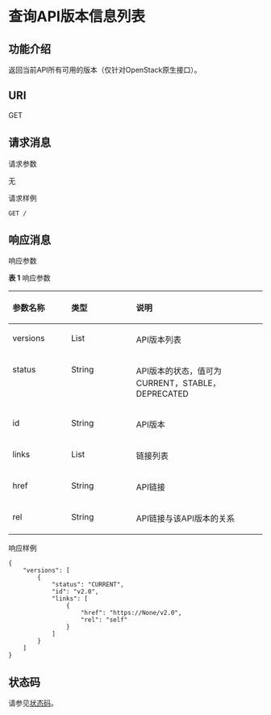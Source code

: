 # 查询API版本信息列表<a name="ZH-CN_TOPIC_0100582600"></a>

## 功能介绍<a name="section47928120"></a>

返回当前API所有可用的版本（仅针对OpenStack原生接口）。

## URI<a name="section28699899"></a>

GET

## 请求消息<a name="section42990474"></a>

请求参数

无

请求样例

```
GET /
```

## 响应消息<a name="section51369953"></a>

响应参数

**表 1**  响应参数

<a name="table51277242"></a>
<table><thead align="left"><tr id="row64740644"><th class="cellrowborder" valign="top" width="23.122312231223123%" id="mcps1.2.4.1.1"><p id="p9500791"><a name="p9500791"></a><a name="p9500791"></a>参数名称</p>
</th>
<th class="cellrowborder" valign="top" width="25.552555255525554%" id="mcps1.2.4.1.2"><p id="p31366578"><a name="p31366578"></a><a name="p31366578"></a>类型</p>
</th>
<th class="cellrowborder" valign="top" width="51.325132513251326%" id="mcps1.2.4.1.3"><p id="p40344834"><a name="p40344834"></a><a name="p40344834"></a>说明</p>
</th>
</tr>
</thead>
<tbody><tr id="row46706151"><td class="cellrowborder" valign="top" width="23.122312231223123%" headers="mcps1.2.4.1.1 "><p id="p25101909"><a name="p25101909"></a><a name="p25101909"></a>versions</p>
</td>
<td class="cellrowborder" valign="top" width="25.552555255525554%" headers="mcps1.2.4.1.2 "><p id="p19988723"><a name="p19988723"></a><a name="p19988723"></a>List</p>
</td>
<td class="cellrowborder" valign="top" width="51.325132513251326%" headers="mcps1.2.4.1.3 "><p id="p15291872"><a name="p15291872"></a><a name="p15291872"></a>API版本列表</p>
</td>
</tr>
<tr id="row152771610135510"><td class="cellrowborder" valign="top" width="23.122312231223123%" headers="mcps1.2.4.1.1 "><p id="p3277310205517"><a name="p3277310205517"></a><a name="p3277310205517"></a>status</p>
</td>
<td class="cellrowborder" valign="top" width="25.552555255525554%" headers="mcps1.2.4.1.2 "><p id="p9277101075514"><a name="p9277101075514"></a><a name="p9277101075514"></a>String</p>
</td>
<td class="cellrowborder" valign="top" width="51.325132513251326%" headers="mcps1.2.4.1.3 "><p id="p20277121025515"><a name="p20277121025515"></a><a name="p20277121025515"></a>API版本的状态，值可为CURRENT，STABLE，DEPRECATED</p>
</td>
</tr>
<tr id="row95031021115715"><td class="cellrowborder" valign="top" width="23.122312231223123%" headers="mcps1.2.4.1.1 "><p id="p15503122135718"><a name="p15503122135718"></a><a name="p15503122135718"></a>id</p>
</td>
<td class="cellrowborder" valign="top" width="25.552555255525554%" headers="mcps1.2.4.1.2 "><p id="p850322175720"><a name="p850322175720"></a><a name="p850322175720"></a>String</p>
</td>
<td class="cellrowborder" valign="top" width="51.325132513251326%" headers="mcps1.2.4.1.3 "><p id="p75032217576"><a name="p75032217576"></a><a name="p75032217576"></a>API版本</p>
</td>
</tr>
<tr id="row87148285575"><td class="cellrowborder" valign="top" width="23.122312231223123%" headers="mcps1.2.4.1.1 "><p id="p471522845712"><a name="p471522845712"></a><a name="p471522845712"></a>links</p>
</td>
<td class="cellrowborder" valign="top" width="25.552555255525554%" headers="mcps1.2.4.1.2 "><p id="p18715192814578"><a name="p18715192814578"></a><a name="p18715192814578"></a>List</p>
</td>
<td class="cellrowborder" valign="top" width="51.325132513251326%" headers="mcps1.2.4.1.3 "><p id="p14715728195710"><a name="p14715728195710"></a><a name="p14715728195710"></a>链接列表</p>
</td>
</tr>
<tr id="row6401103475719"><td class="cellrowborder" valign="top" width="23.122312231223123%" headers="mcps1.2.4.1.1 "><p id="p340123410573"><a name="p340123410573"></a><a name="p340123410573"></a>href</p>
</td>
<td class="cellrowborder" valign="top" width="25.552555255525554%" headers="mcps1.2.4.1.2 "><p id="p840113418575"><a name="p840113418575"></a><a name="p840113418575"></a>String</p>
</td>
<td class="cellrowborder" valign="top" width="51.325132513251326%" headers="mcps1.2.4.1.3 "><p id="p184011834135714"><a name="p184011834135714"></a><a name="p184011834135714"></a>API链接</p>
</td>
</tr>
<tr id="row064116391574"><td class="cellrowborder" valign="top" width="23.122312231223123%" headers="mcps1.2.4.1.1 "><p id="p1164173965718"><a name="p1164173965718"></a><a name="p1164173965718"></a>rel</p>
</td>
<td class="cellrowborder" valign="top" width="25.552555255525554%" headers="mcps1.2.4.1.2 "><p id="p06411739165717"><a name="p06411739165717"></a><a name="p06411739165717"></a>String</p>
</td>
<td class="cellrowborder" valign="top" width="51.325132513251326%" headers="mcps1.2.4.1.3 "><p id="p46416393575"><a name="p46416393575"></a><a name="p46416393575"></a>API链接与该API版本的关系</p>
</td>
</tr>
</tbody>
</table>

响应样例

```
{
    "versions": [
        {
            "status": "CURRENT", 
            "id": "v2.0", 
            "links": [
                {
                    "href": "https://None/v2.0", 
                    "rel": "self"
                }
            ]
        }
    ]
}
```

## 状态码<a name="section10470352390"></a>

请参见[状态码](状态码.md)。

